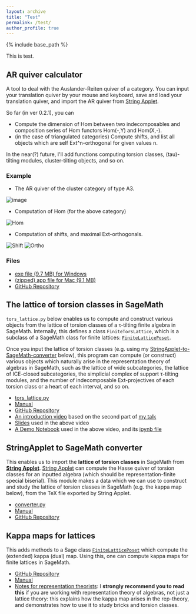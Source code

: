 ```yaml
---
layout: archive
title: "Test"
permalink: /test/
author_profile: true
---
```


{% include base_path %}

This is test.

## AR quiver calculator
A tool to deal with the Auslander-Reiten quiver of a category.
You can input your translation quiver by your mouse and keyboard, save and load your translation quiver, and import the AR quiver from [String Applet](https://www.math.uni-bielefeld.de/~jgeuenich/string-applet/).

So far (in ver 0.2.1), you can
- Compute the dimension of Hom between two indecomposables and composition series of Hom functors Hom(-,Y) and Hom(X,-).
- (in the case of triangulated categories) Compute shifts, and list all objects which are self Ext^n-orthogonal for given values n.

In the near(?) future, I'll add functions computing torsion classes, (tau)-tilting modules, cluster-tilting objects, and so on.

### Example

- The AR quiver of the cluster category of type A3.

![image](https://media.discordapp.net/attachments/524877289213788171/879642217411657738/unknown.png?width=890&height=630)

- Computation of Hom (for the above category)

![Hom](https://media.discordapp.net/attachments/524877289213788171/879642561017425960/unknown.png)

- Computation of shifts, and maximal Ext-orthogonals.

![Shift](https://media.discordapp.net/attachments/524877289213788171/879642504033599528/unknown.png)
![Ortho](https://media.discordapp.net/attachments/524877289213788171/879642680630595594/unknown.png?width=941&height=630)

### Files
- [exe file (9.7 MB) for Windows](https://github.com/haruhisa-enomoto/ARquiver/releases/download/v0.2.1/ARquiver_calculator.exe)
- [(zipped) app file for Mac (9.1 MB)](https://github.com/haruhisa-enomoto/ARquiver/releases/download/v0.2.1/ARquiver_calculator.app.zip)
- [GitHub Repository](https://github.com/haruhisa-enomoto/ARquiver)

## The lattice of torsion classes in SageMath
`tors_lattice.py` below enables us to compute and construct various objects from the lattice of torsion classes of a &tau;-tilting finite algebra in SageMath. Internally, this defines a class `FiniteTorsLattice`, which is a subclass of a SageMath class for finite lattices: [`FiniteLatticePoset`](https://doc.sagemath.org/html/en/reference/combinat/sage/combinat/posets/lattices.html#sage.combinat.posets.lattices.FiniteLatticePoset).

Once you input the lattice of torsion classes (e.g. using my [StringApplet-to-SageMath-converter](https://github.com/haruhisa-enomoto/StringApplet-to-SageMath-converter) below), this program can compute (or construct) various objects which naturally arise in the representation theory of algebras in SageMath, such as the lattice of wide subcategories, the lattice of ICE-closed subcategories, the simplicial complex of support &tau;-tilting modules, and the number of indecomposable Ext-projectives of each torsion class or a heart of each interval, and so on.

- [tors_lattice.py](/files/tors_lattice.py)
- [Manual](https://nbviewer.jupyter.org/github/haruhisa-enomoto/tors-lattice/blob/main/Manual.ipynb)
- [GitHub Repository](https://github.com/haruhisa-enomoto/tors-lattice)
- [An introduction video](https://www.youtube.com/watch?v=2-y1a-_zEEA) based on the second part of [my talk](/talks/2021-07-26/)
- [Slides](/files/OCAMI0726.pdf) used in the above video
- [A Demo Notebook](https://nbviewer.jupyter.org/urls/haruhisa-enomoto.github.io/files/OCAMI_Demo.ipynb) used in the above video, and its [ipynb file](/files/OCAMI_Demo.ipynb)

## StringApplet to SageMath converter
This enables us to import the **lattice of torsion classes** in SageMath from **[String Applet](https://www.math.uni-bielefeld.de/~jgeuenich/string-applet/)**. [String Applet](https://www.math.uni-bielefeld.de/~jgeuenich/string-applet/) can compute the Hasse quiver of torsion classes for an inputted algebra (which should be representation-finite special biserial).
This module makes a data which we can use to construct and study the lattice of torsion classes in SageMath (e.g. the kappa map below), from the TeX file exported by String Applet.

- [converter.py](/files/converter.py)
- [Manual](https://nbviewer.jupyter.org/github/haruhisa-enomoto/StringApplet-to-SageMath-converter/blob/main/Manual.ipynb)
- [GitHub Repository](https://github.com/haruhisa-enomoto/StringApplet-to-SageMath-converter)


## Kappa maps for lattices
This adds methods to
a Sage class [`FiniteLatticePoset`](https://doc.sagemath.org/html/en/reference/combinat/sage/combinat/posets/lattices.html#sage.combinat.posets.lattices.FiniteLatticePoset)
which compute the (extended) kappa (dual) map.
Using this, one can compute kappa maps for finite lattices in SageMath.

- [GitHub Repository](https://github.com/haruhisa-enomoto/kappa-map-for-lattices)
- [Manual](https://nbviewer.jupyter.org/github/haruhisa-enomoto/kappa-map-for-lattices/blob/main/Manual.ipynb)
- [Notes for representation theorists](https://nbviewer.jupyter.org/github/haruhisa-enomoto/kappa-map-for-lattices/blob/main/for-rep-theorists.ipynb):
I **strongly recommend you to read this** if you are working with representation theory of algebras, not just a lattice theory: this explains how the kappa map arises in the rep-theory, and demonstrates how to use it to study bricks and torsion classes.
